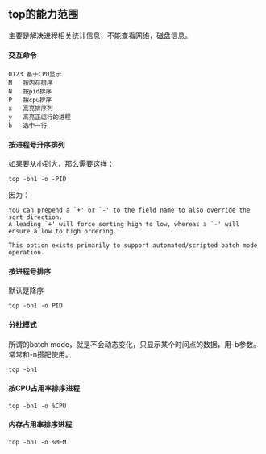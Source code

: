 
## top的能力范围
主要是解决进程相关统计信息，不能查看网络，磁盘信息。
  
#### 交互命令
```
0123 基于CPU显示
M	按内存排序
N	按pid排序
P	按cpu排序
x	高亮排序列
y	高亮正运行的进程
b	选中一行
```

#### 按进程号升序排列
如果要从小到大，那么需要这样：
```
top -bn1 -o -PID
```
因为：
```
You can prepend a `+' or `-' to the field name to also override the sort direction.
A leading `+' will force sorting high to low, whereas a `-' will ensure a low to high ordering.

This option exists primarily to support automated/scripted batch mode operation.
``` 
#### 按进程号排序
默认是降序
```
top -bn1 -o PID
```

#### 分批模式
所谓的batch mode，就是不会动态变化，只显示某个时间点的数据，用-b参数。常常和-n搭配使用。
```
top -bn1
```

#### 按CPU占用率排序进程
```
top -bn1 -o %CPU
```   

#### 内存占用率排序进程
```
top -bn1 -o %MEM
```
